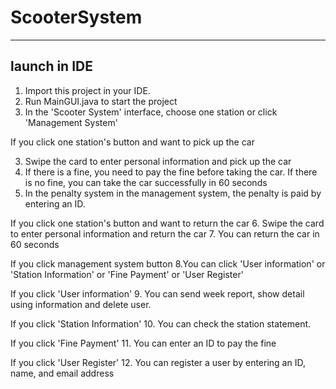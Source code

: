 # ScooterSystem
-----
## launch in IDE

1. Import this project in your IDE.	 
1. Run MainGUI.java to start the project
2. In the 'Scooter System' interface, choose one station or click 'Management System'

If you click one station's button and want to pick up the car

3. Swipe the card to enter personal information and pick up the car
4. If there is a fine, you need to pay the fine before taking the car. If there is no fine, you can take the car successfully in 60 seconds
5. In the penalty system in the management system, the penalty is paid by entering an ID.

If you click one station's button and want to return the car
6. Swipe the card to enter personal information and return the car
7. You can return the car in 60 seconds

If you click management system button
8.You can click 'User information' or  'Station Information' or 'Fine Payment' or 'User Register'

If you click 'User information'
9. You can send week report, show detail using information and delete user.

If you click 'Station Information'
10. You can check the station statement.

If you click 'Fine Payment'
11. You can enter an ID to pay the fine

If you click 'User Register'
12. You can register a user by entering an ID, name, and email address